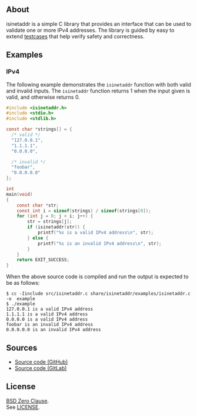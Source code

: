 ## About

isinetaddr is a simple C library that provides an interface that can
be used to validate one or more IPv4 addresses. The library is guided
by easy to extend [testcases](test/) that help verify safety and correctness.

## Examples

### IPv4

The following example demonstrates the `isinetaddr` function with
both valid and invalid inputs. The `isinetaddr` function returns 1
when the input given is valid, and otherwise returns 0.

```C
#include <isinetaddr.h>
#include <stdio.h>
#include <stdlib.h>

const char *strings[] = {
  /* valid */
  "127.0.0.1",
  "1.1.1.1",
  "0.0.0.0",

  /* invalid */
  "foobar",
  "0.0.0.0.0"
};

int
main(void)
{
    const char *str;
    const int i = sizeof(strings) / sizeof(strings[0]);
    for (int j = 0; j < i; j++) {
        str = strings[j];
        if (isinetaddr(str)) {
            printf("%s is a valid IPv4 address\n", str);
        } else {
            printf("%s is an invalid IPv4 address\n", str);
        }
    }
    return EXIT_SUCCESS;
}
```

When the above source code is compiled and run the output is
expected to be as follows:

```
$ cc -Iinclude src/isinetaddr.c share/isinetaddr/examples/isinetaddr.c -o  example
$ ./example
127.0.0.1 is a valid IPv4 address
1.1.1.1 is a valid IPv4 address
0.0.0.0 is a valid IPv4 address
foobar is an invalid IPv4 address
0.0.0.0.0 is an invalid IPv4 address
```

## Sources

* [Source code (GitHub)](https://github.com/0x1eef/isinetaddr#readme)
* [Source code (GitLab)](https://gitlab.com/0x1eef/isinetaddr#about)

## <a id="license"> License </a>

[BSD Zero Clause](https://choosealicense.com/licenses/0bsd/).
<br>
See [LICENSE](./LICENSE).
